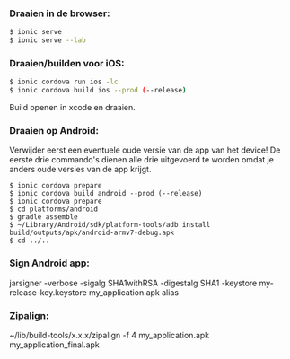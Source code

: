 ### Draaien in de browser:

```bash
$ ionic serve
$ ionic serve --lab
```

### Draaien/builden voor iOS:

```bash
$ ionic cordova run ios -lc
$ ionic cordova build ios --prod (--release)
```

Build openen in xcode en draaien.

### Draaien op Android:

Verwijder eerst een eventuele oude versie van de app van het device!
De eerste drie commando's dienen alle drie uitgevoerd te worden omdat je anders oude versies van de app krijgt.

```
$ ionic cordova prepare
$ ionic cordova build android --prod (--release)
$ ionic cordova prepare
$ cd platforms/android
$ gradle assemble
$ ~/Library/Android/sdk/platform-tools/adb install build/outputs/apk/android-armv7-debug.apk
$ cd ../..
```

### Sign Android app:

jarsigner -verbose -sigalg SHA1withRSA -digestalg SHA1 -keystore my-release-key.keystore my_application.apk alias

### Zipalign:

~/lib/build-tools/x.x.x/zipalign -f 4 my_application.apk my_application_final.apk
